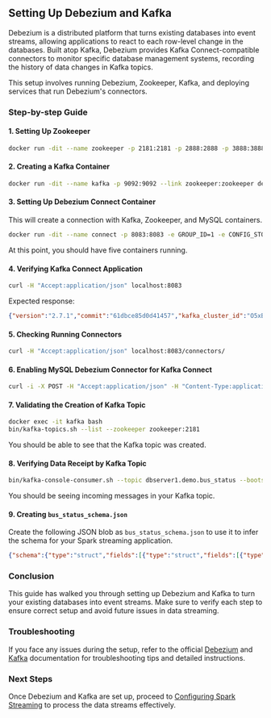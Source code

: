 
## Setting Up Debezium and Kafka

Debezium is a distributed platform that turns existing databases into event streams, allowing applications to react to each row-level change in the databases. Built atop Kafka, Debezium provides Kafka Connect-compatible connectors to monitor specific database management systems, recording the history of data changes in Kafka topics.

This setup involves running Debezium, Zookeeper, Kafka, and deploying services that run Debezium's connectors.

### Step-by-step Guide

#### 1. **Setting Up Zookeeper**
```sh
docker run -dit --name zookeeper -p 2181:2181 -p 2888:2888 -p 3888:3888 debezium/zookeeper:1.6
```
#### 2. **Creating a Kafka Container**
```sh
docker run -dit --name kafka -p 9092:9092 --link zookeeper:zookeeper debezium/kafka:1.6
```
#### 3. **Setting Up Debezium Connect Container**
This will create a connection with Kafka, Zookeeper, and MySQL containers.
```sh
docker run -dit --name connect -p 8083:8083 -e GROUP_ID=1 -e CONFIG_STORAGE_TOPIC=my-connect-configs -e OFFSET_STORAGE_TOPIC=my-connect-offsets -e STATUS_STORAGE_TOPIC=my_connect_statuses --link zookeeper:zookeeper --link kafka:kafka --link mysql:mysql debezium/connect:1.6
```
At this point, you should have five containers running.
#### 4. **Verifying Kafka Connect Application**
```sh
curl -H "Accept:application/json" localhost:8083
```
Expected response:
```json
{"version":"2.7.1","commit":"61dbce85d0d41457","kafka_cluster_id":"O5xBxRkRRFS3hX194Edn2A"}
```
#### 5. **Checking Running Connectors**
```sh
curl -H "Accept:application/json" localhost:8083/connectors/
```
#### 6. **Enabling MySQL Debezium Connector for Kafka Connect**
```sh
curl -i -X POST -H "Accept:application/json" -H "Content-Type:application/json" localhost:8083/connectors/ -d '{ "name": "inventory-connector", "config": { "connector.class": "io.debezium.connector.mysql.MySqlConnector", "tasks.max": "1", "database.hostname": "mysql", "database.port": "3306", "database.user": "debezium", "database.password": "dbz", "database.server.id": "184054", "database.server.name": "dbserver1", "database.include.list": "demo", "database.history.kafka.bootstrap.servers": "kafka:9092", "database.history.kafka.topic": "dbhistory.demo" } }'
```
#### 7. **Validating the Creation of Kafka Topic**
```sh
docker exec -it kafka bash
bin/kafka-topics.sh --list --zookeeper zookeeper:2181
```
You should be able to see that the Kafka topic was created.
#### 8. **Verifying Data Receipt by Kafka Topic**
```sh
bin/kafka-console-consumer.sh --topic dbserver1.demo.bus_status --bootstrap-server '<container_id>':9092
```
You should be seeing incoming messages in your Kafka topic.
#### 9. **Creating `bus_status_schema.json`**

Create the following JSON blob as `bus_status_schema.json` to use it to infer the schema for your Spark streaming application.
```json
{"schema":{"type":"struct","fields":[{"type":"struct","fields":[{"type":"int32","optional":false,"field":"record_id"},{"type":"int32","optional":false,"field":"id"},{"type":"int32","optional":false,"field":"routeId"},{"type":"string","optional":true,"field":"directionId"},{"type":"int16","optional":true,"field":"predictable"},{"type":"int32","optional":false,"field":"secsSinceReport"},{"type":"int32","optional":false,"field":"kph"},{"type":"int32","optional":true,"field":"heading"},{"type":"double","optional":false,"field":"lat"},{"type":"double","optional":false,"field":"lon"},{"type":"int32","optional":true,"field":"leadingVehicleId"},{"type":"int64","optional":true,"name":"io.debezium.time.Timestamp","version":1,"default":0,"field":"event_time"}],"optional":true,"name":"dbserver1.demo.bus_status.Value","field":"before"},{"type":"struct","fields":[{"type":"int32","optional":false,"field":"record_id"},{"type":"int32","optional":false,"field":"id"},{"type":"int32","optional":false,"field":"routeId"},{"type":"string","optional":true,"field":"directionId"},{"type":"int16","optional":true,"field":"predictable"},{"type":"int32","optional":false,"field":"secsSinceReport"},{"type":"int32","optional":false,"field":"kph"},{"type":"int32","optional":true,"field":"heading"},{"type":"double","optional":false,"field":"lat"},{"type":"double","optional":false,"field":"lon"},{"type":"int32","optional":true,"field":"leadingVehicleId"},{"type":"int64","optional":true,"name":"io.debezium.time.Timestamp","version":1,"default":0,"field":"event_time"}],"optional":true,"name":"dbserver1.demo.bus_status.Value","field":"after"},{"type":"struct","fields":[{"type":"string","optional":false,"field":"version"},{"type":"string","optional":false,"field":"connector"},{"type":"string","optional":false,"field":"name"},{"type":"int64","optional":false,"field":"ts_ms"},{"type":"string","optional":true,"name":"io.debezium.data.Enum","version":1,"parameters":{"allowed":"true,last,false,incremental"},"default":"false","field":"snapshot"},{"type":"string","optional":false,"field":"db"},{"type":"string","optional":true,"field":"sequence"},{"type":"string","optional":true,"field":"table"},{"type":"int64","optional":false,"field":"server_id"},{"type":"string","optional":true,"field":"gtid"},{"type":"string","optional":false,"field":"file"},{"type":"int64","optional":false,"field":"pos"},{"type":"int32","optional":false,"field":"row"},{"type":"int64","optional":true,"field":"thread"},{"type":"string","optional":true,"field":"query"}],"optional":false,"name":"io.debezium.connector.mysql.Source","field":"source"},{"type":"string","optional":false,"field":"op"},{"type":"int64","optional":true,"field":"ts_ms"},{"type":"struct","fields":[{"type":"string","optional":false,"field":"id"},{"type":"int64","optional":false,"field":"total_order"},{"type":"int64","optional":false,"field":"data_collection_order"}],"optional":true,"field":"transaction"}],"optional":false,"name":"dbserver1.demo.bus_status.Envelope"},"payload":{"before":null,"after":{"record_id":487,"id":8326,"routeId":7,"directionId":"7_0_7","predictable":1,"secsSinceReport":7,"kph":0,"heading":166,"lat":43.666602,"lon":-79.4111855,"leadingVehicleId":null,"event_time":1656980233000},"source":{"version":"1.8.0.Final","connector":"mysql","name":"dbserver1","ts_ms":1656980233000,"snapshot":"false","db":"demo","sequence":null,"table":"bus_status","server_id":223344,"gtid":null,"file":"mysql-bin.000011","pos":1532138,"row":0,"thread":null,"query":null},"op":"c","ts_ms":1656980233228,"transaction":null}}
```
### Conclusion

This guide has walked you through setting up Debezium and Kafka to turn your existing databases into event streams. Make sure to verify each step to ensure correct setup and avoid future issues in data streaming.

### Troubleshooting

If you face any issues during the setup, refer to the official [Debezium](https://debezium.io/documentation/reference/operations/debezium-server.html) and [Kafka](https://kafka.apache.org/documentation/) documentation for troubleshooting tips and detailed instructions.

### Next Steps

Once Debezium and Kafka are set up, proceed to [Configuring Spark Streaming](SparkStreamingSetup.md) to process the data streams effectively.
